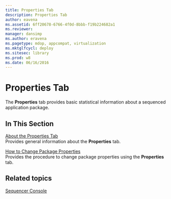 ```yaml
---
title: Properties Tab
description: Properties Tab
author: eavena
ms.assetid: 6ff20678-6766-4f0d-8bbb-f19b224682a1
ms.reviewer: 
manager: dansimp
ms.author: eravena
ms.pagetype: mdop, appcompat, virtualization
ms.mktglfcycl: deploy
ms.sitesec: library
ms.prod: w8
ms.date: 06/16/2016
---
```



# Properties Tab


The **Properties** tab provides basic statistical information about a sequenced application package.

## In This Section


<a href="" id="about-the-properties-tab"></a>[About the Properties Tab](about-the-properties-tab.md)  
Provides general information about the **Properties** tab.

<a href="" id="how-to-change-package-properties"></a>[How to Change Package Properties](how-to-change-package-properties.md)  
Provides the procedure to change package properties using the **Properties** tab.

## Related topics


[Sequencer Console](sequencer-console.md)

 

 





